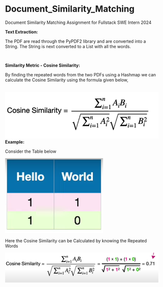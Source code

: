 # Document_Similarity_Matching
 Document Similarity Matching Assignment for Fullstack SWE Intern 2024
 
 <b>Text Extraction:</b>
 <p>The PDF are read through the PyPDF2 library and are converted into a String. The String is next converted to a List with all the words.</p><br>
 
 <b>Similarity Metric - Cosine Similarity:</b>
 <p>By finding the repeated words from the two PDFs using a Hashmap we can calculate the Cosine Similarity using the formula given below,</p><br>
 <img src="./assets/Cosine_Similarity.png">
 <b>Example:</b>
 <p>Consider the Table below</p>
 <img src = "./assets/table.png">
 <p>Here the Cosine Similarity can be Calculated by knowing the Repeated Words</p>
 <img src="./assets/example.png">
